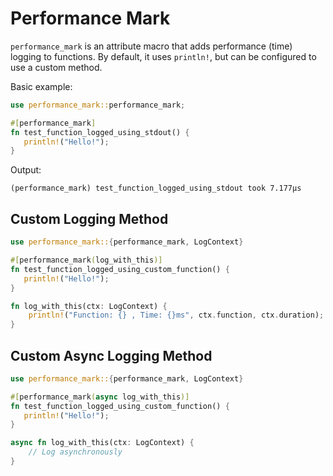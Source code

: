 # Performance Mark

`performance_mark` is an attribute macro that adds performance (time) logging to
functions. By default, it uses `println!`, but can be configured to use a custom
method.

Basic example:

```rust
use performance_mark::performance_mark;

#[performance_mark]
fn test_function_logged_using_stdout() {
   println!("Hello!");
}
```

Output:

```
(performance_mark) test_function_logged_using_stdout took 7.177µs
```

## Custom Logging Method

```rust
use performance_mark::{performance_mark, LogContext}

#[performance_mark(log_with_this)]
fn test_function_logged_using_custom_function() {
   println!("Hello!");
}

fn log_with_this(ctx: LogContext) {
    println!("Function: {} , Time: {}ms", ctx.function, ctx.duration);
}
```

## Custom Async Logging Method

```rust
use performance_mark::{performance_mark, LogContext}

#[performance_mark(async log_with_this)]
fn test_function_logged_using_custom_function() {
   println!("Hello!");
}

async fn log_with_this(ctx: LogContext) {
    // Log asynchronously
}
```

